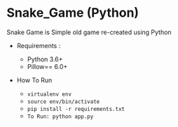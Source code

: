 # Snake_Game (Python)
Snake Game is Simple old game re-created using Python 
* Requirements :
  * Python 3.6+
  * Pillow== 6.0+

* How To Run
  * `virtualenv env`
  * `source env/bin/activate`
  * `pip install -r requirements.txt`
  * `To Run: python app.py`
    